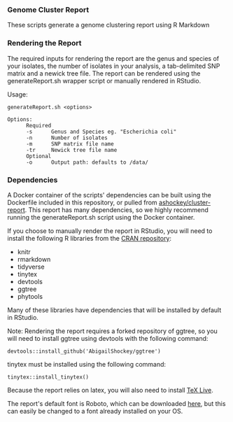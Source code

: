 ### Genome Cluster Report

These scripts generate a genome clustering report using R Markdown

### Rendering the Report

The required inputs for rendering the report are the genus and species of your isolates, the number of isolates in your analysis, a tab-delimited SNP matrix and a newick tree file. The report can be rendered using the generateReport.sh wrapper script or manually rendered in RStudio.

Usage:

```
generateReport.sh <options>

Options:
      Required
      -s      Genus and Species eg. "Escherichia coli"
      -n      Number of isolates
      -m      SNP matrix file name
      -tr     Newick tree file name
      Optional
      -o      Output path: defaults to /data/

```

### Dependencies

A Docker container of the scripts' dependencies can be built using the Dockerfile included in this repository, or pulled from [ashockey/cluster-report](https://hub.docker.com/repository/docker/ashockey/cluster-report). This report has many dependencies, so we highly recommend running the generateReport.sh script using the Docker container. 

If you choose to manually render the report in RStudio, you will need to install the following R libraries from the [CRAN repository](https://cran.r-project.org/):

* knitr
* rmarkdown
* tidyverse
* tinytex
* devtools
* ggtree
* phytools

Many of these libraries have dependencies that will be installed by default in RStudio. 

Note: Rendering the report requires a forked repository of ggtree, so you will need to install ggtree using devtools with the following command:

```
devtools::install_github('AbigailShockey/ggtree')
```

tinytex must be installed using the following command:

```
tinytex::install_tinytex()
```

Because the report relies on latex, you will also need to install [TeX Live](https://www.tug.org/texlive/).

The report's default font is Roboto, which can be downloaded [here](https://www.fontsquirrel.com/fonts/roboto), but this can easily be changed to a font already installed on your OS.
